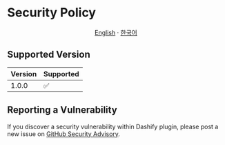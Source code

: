 # Security Policy

<p align="center"><a href="https://github.com/MC-Dashify/plugin/blob/main/SECURITY.md">English</a> · <a href="https://github.com/MC-Dashify/plugin/blob/main/.github/documents/SECURITY.ko_KR.md">한국어</a></p>

## Supported Version

| Version | Supported          |
|---------|--------------------|
| 1.0.0   | :white_check_mark: |


## Reporting a Vulnerability

If you discover a security vulnerability within Dashify plugin, please post a new issue on [GitHub Security Advisory](https://github.com/MC-Dashify/plugin/security/advisories/new).
